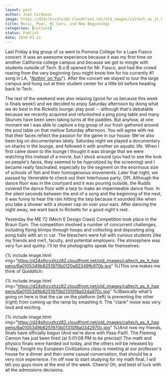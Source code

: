 ```yaml
---
layout: post
author: Juan Cardenas
image: https://d24slhcvzhzz82.cloudfront.net/old_images/caltech_as_it_happens/6a0105349b8251970b01310f894247970c.jpg
title: Music, Pool, RC Cars, and New Beginnings
categories: [culture]
status: Publish
date: 2010-03-11
---
```


Last Friday a big group of us went to Pomona College for a Lupe Fiasco concert. It was an awesome experience because it was my first time on another California college campus and because we got to mingle with students outside of Tech. B.o.B opened for Mr. Fiasco, and had the crowd roaring from the very beginning (you might know him for his currently #1 song in LA, "<a href="https://www.youtube.com/watch?v=8PTDv_szmL0">Nothin' on You</a>"). After the concert we stayed to tour the large campus and hung out at their student center for a little bit before heading back to Tech.

The rest of the weekend was also relaxing (good for us because this week is finals week!) and we decided to enjoy Saturday afternoon by doing what we do best in the Ricketts lounge: play pool -- although that's debatable because we recently acquired and refurbished a ping pong table and many Skurves have been seen taking turns at the paddles. But anyhow, at one moment we I was able to capture a big group of our frosh gathered around the pool table on that mellow Saturday afternoon. You will agree with me that their faces reflect the passion for the game in our house:
We've also been big on documentaries lately. Saturday night we played a documentary on sharks in the lounge, and followed it with another on aquatic life. When I first came down to the lounge I thought it was strange that we were watching this instead of a movie, but I stuck around (you had to see the look on people's faces, they seemed to be hypnotized by the screening) and I became really fascinated, especially by the segment on the enormous size of schools of fish and their homogeneous movements. Later that night, we passed by Venerable to check out their Interhouse party, OPI. Although the dance floor was in the courtyard and it was pouring outside, the Rudds covered the dance floor with a tarp to make an impermeable dance floor. In the silent seconds between the end of a song and the beginning of the next, it was funny to hear the rain hitting the tarp because it sounded like when you take a shower with a shower cap on over your ears. After dancing the night away, we want back to Ricketts for a good night's rest.

Yesterday the ME 72 (Mech E Design Class) Competition took place in the Braun Gym. The competition involved a number of concurrent challenges, including flying blimps through hoops and collecting and depositing ping pong balls with an rc car. The bleachers were full with curious students (like my friends and me!), faculty, and potential employers. The atmosphere was very fun and quirky. I'll let the photographs speak for themselves:

{% include image.html img="https://d24slhcvzhzz82.cloudfront.net/old_images/caltech_as_it_happens/6a0105349b8251970b0120a92349fb970b.jpg" %}This one makes me think of Quidditch:

{% include image.html img="https://d24slhcvzhzz82.cloudfront.net/old_images/caltech_as_it_happens/6a0105349b8251970b01310f8a024a970c.jpg" %}Basically what's going on here is that the car on the platform (left) is preventing the other (right) from coming up the ramp by smashing it. The "clank" noise was very loud and exciting.


{% include image.html img="https://d24slhcvzhzz82.cloudfront.net/old_images/caltech_as_it_happens/6a0105349b8251970b01310f8a0342970c.jpg" %}And now my friends, finals have officially begun (And we're done with Pass-Fail!). The Fleming Cannon has just been fired (at 5:01:08 PM to be precise)! The math and physics finals were handed out today, and the others will be released by Friday. Tonight my European Civilizations class is meeting at our professor's house for a dinner and then some casual conversation, that should be a very nice experience. I'm off now to start studying for my math final, I will tell you guys more at the end of the week. Cheers! Oh, and best of luck with all the admissions decisions.

